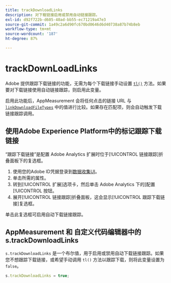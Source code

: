 ```yaml
---
title: trackDownloadLinks
description: 对下载链接启用或禁用自动链接跟踪。
exl-id: d92f722b-d605-40ad-bb55-ec71219a47e3
source-git-commit: 1a49c2a6d90fc670bd0646d6d40738a87b74b8eb
workflow-type: tm+mt
source-wordcount: '187'
ht-degree: 87%

---
```


# trackDownLoadLinks

Adobe 提供跟踪下载链接的功能，无需为每个下载链接手动设置 [`tl()`](../functions/tl-method.md) 方法。如果要对下载链接使用自动链接跟踪，则启用此变量。

启用此功能后，AppMeasurement 会将任何点击的链接 URL 与 [`linkDownloadFileTypes`](linkdownloadfiletypes.md) 中的值进行比较。如果存在匹配项，则会自动触发下载链接跟踪调用。

## 使用Adobe Experience Platform中的标记跟踪下载链接

“跟踪下载链接”是配置 Adobe Analytics 扩展时位于[!UICONTROL 链接跟踪]折叠面板下的复选框。

1. 使用您的Adobe ID凭据登录到[数据收集UI](https://experience.adobe.com/data-collection)。
2. 单击所需的属性。
3. 转到[!UICONTROL 扩展]选项卡，然后单击 Adobe Analytics 下的]配置[!UICONTROL 按钮。
4. 展开[!UICONTROL 链接跟踪]折叠面板，这会显示[!UICONTROL 跟踪下载链接]复选框。

单击此复选框可启用自动下载链接跟踪。

## AppMeasurement 和 自定义代码编辑器中的 s.trackDownloadLinks

`s.trackDownloadLinks` 是一个布尔值，用于启用或禁用自动下载链接跟踪。如果您不想跟踪下载链接，或希望手动调用 `tl()` 方法以跟踪下载，则将此变量设置为 `false`。

```js
s.trackDownloadLinks = true;
```
